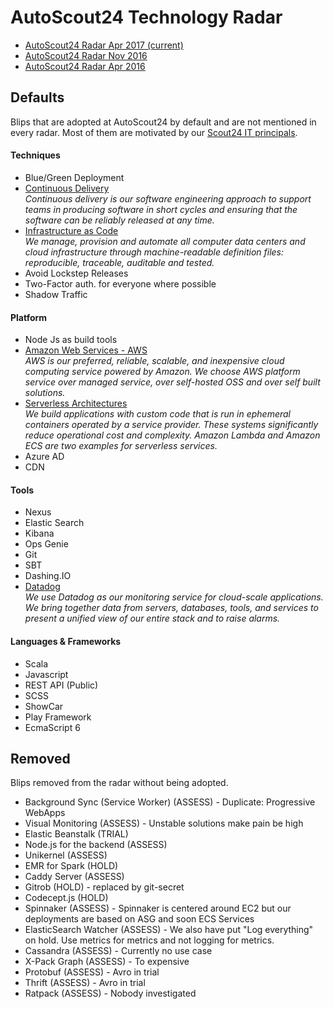 # AutoScout24 Technology Radar

* [AutoScout24 Radar Apr 2017 (current)](https://radar.thoughtworks.com/?sheetId=https%3A%2F%2Fdocs.google.com%2Fspreadsheets%2Fd%2F1Qn4O4xft4AvPfxkgz2HHtyC7MDUmG4GTkNUkPXxJ8B8%2Fpubhtml)
* [AutoScout24 Radar Nov 2016](https://radar.thoughtworks.com/?sheetId=https%3A%2F%2Fdocs.google.com%2Fspreadsheets%2Fd%2F16eELLsZvDuRfBf-YryEXD8UjQlmmRivr3GX919O5V0k%2Fedit%23gid%3D0)
* [AutoScout24 Radar Apr 2016](http://autoscout24.github.io/tech-radar-2016/)

## Defaults
Blips that are adopted at AutoScout24 by default and are not mentioned in every radar. Most of them are motivated by our 
[Scout24 IT principals](https://github.com/AutoScout24/scout24-it-principles).

#### Techniques
* Blue/Green Deployment
* [Continuous Delivery](https://martinfowler.com/bliki/ContinuousDelivery.html)
*<br>Continuous delivery is our  software engineering approach to support teams in producing software in short cycles and 
ensuring that the software can be reliably released at any time.*
* [Infrastructure as Code](https://www.thoughtworks.com/de/insights/blog/infrastructure-code-reason-smile)
*<br>We manage, provision and automate all computer data centers and cloud infrastructure through machine-readable definition 
files: reproducible, traceable, auditable and tested.*
* Avoid Lockstep Releases
* Two-Factor auth. for everyone where possible
* Shadow Traffic

#### Platform
* Node Js as build tools
* [Amazon Web Services - AWS](https://aws.amazon.com/)
*<br>AWS is our preferred, reliable, scalable, and inexpensive cloud computing service powered by Amazon. We choose AWS 
platform service over managed service, over self-hosted OSS and over self built solutions.*
* [Serverless Architectures](https://martinfowler.com/articles/serverless.html)
*<br>We build applications with custom code that is run in ephemeral containers operated by a service provider. These 
systems significantly reduce operational cost and complexity. Amazon Lambda and Amazon ECS are two examples for 
serverless services.*
* Azure AD
* CDN

#### Tools
* Nexus
* Elastic Search
* Kibana
* Ops Genie
* Git
* SBT
* Dashing.IO
* [Datadog](https://www.datadoghq.com)
*<br>We use Datadog as our monitoring service for cloud-scale applications. We bring together data from servers, 
databases, tools, and services to present a unified view of our entire stack and to raise alarms.*


#### Languages & Frameworks
* Scala
* Javascript
* REST API (Public)
* SCSS
* ShowCar
* Play Framework
* EcmaScript 6

## Removed
Blips removed from the radar without being adopted.

* Background Sync (Service Worker) (ASSESS) - Duplicate: Progressive WebApps
* Visual Monitoring (ASSESS) - Unstable solutions make pain be high
* Elastic Beanstalk (TRIAL)
* Node.js for the backend (ASSESS)
* Unikernel (ASSESS)
* EMR for Spark (HOLD)
* Caddy Server (ASSESS)
* Gitrob (HOLD) - replaced by git-secret
* Codecept.js (HOLD)
* Spinnaker (ASSESS) - Spinnaker is centered around EC2 but our deployments are based on ASG and soon ECS Services
* ElasticSearch Watcher (ASSESS) - We also have put "Log everything" on hold. Use metrics for metrics and not logging for metrics.
* Cassandra (ASSESS) - Currently no use case
* X-Pack Graph (ASSESS) - To expensive
* Protobuf (ASSESS) - Avro in trial
* Thrift (ASSESS) - Avro in trial
* Ratpack (ASSESS) - Nobody investigated
